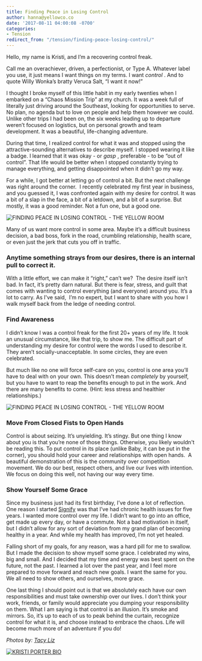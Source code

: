```yaml
---
title: Finding Peace in Losing Control
author: hanna@yellowco.co
date: '2017-08-11 04:00:08 -0700'
categories:
- Tension
redirect_from: "/tension/finding-peace-losing-control/"
---
```


Hello, my name is Kristi, and I’m a recovering control freak.

Call me an overachiever, driven, a perfectionist, or Type A. Whatever label you use, it just means I want things on my terms. I want _control_ . And to quote Willy Wonka’s bratty Veruca Salt, “I want it now!” 

I thought I broke myself of this little habit in my early twenties when I embarked on a “Chaos Mission Trip” at my church. It was a week full of literally just driving around the Southeast, looking for opportunities to serve. No plan, no agenda but to love on people and help them however we could. Unlike other trips I had been on, the six weeks leading up to departure weren’t focused on logistics, but on personal growth and team development. It was a beautiful, life-changing adventure.

During that time, I realized control for what it was and stopped using the attractive-sounding alternatives to describe myself. I stopped wearing it like a badge. I learned that it was okay - or _gasp_ , preferable - to be “out of control”. That life would be better when I stopped constantly trying to manage everything, and getting disappointed when it didn’t go my way.

For a while, I got better at letting go of control a bit. But the next challenge was right around the corner.  I recently celebrated my first year in business, and you guessed it, I was confronted again with my desire for control. It was a bit of a slap in the face, a bit of a letdown, and a bit of a surprise. But mostly, it was a good reminder. Not a fun one, but a good one.

![FINDING PEACE IN LOSING CONTROL - THE YELLOW ROOM](https://yellow-blog-images.imgix.net/2017/08/20170724-IMG_5311.jpg)

Many of us want more control in some area. Maybe it’s a difficult business decision, a bad boss, fork in the road, crumbling relationship, health scare, or even just the jerk that cuts you off in traffic.

### Anytime something strays from our desires, there is an internal pull to correct it.

With a little effort, we can make it “right,” can’t we?  The desire itself isn’t bad. In fact, it’s pretty darn natural. But there is fear, stress, and guilt that comes with wanting to control everything (and everyone) around you. It’s a lot to carry. As I've said,  I’m no expert, but I want to share with you how I walk myself back from the ledge of needing control.

### **Find Awareness**

I didn’t know I was a control freak for the first 20+ years of my life. It took an unusual circumstance, like that trip, to show me. The difficult part of understanding my desire for control were the words I used to describe it. They aren’t socially-unacceptable. In some circles, they are even celebrated.

But much like no one will force self-care on you, control is one area you’ll have to deal with on your own. This doesn’t mean _completely_ by yourself, but you have to want to reap the benefits enough to put in the work. And there are many benefits to come. (Hint: less stress and healthier relationships.)

![FINDING PEACE IN LOSING CONTROL - THE YELLOW ROOM](https://yellow-blog-images.imgix.net/2017/08/20170724-IMG_5335.jpg)

### **Move From Closed Fists to Open Hands**

Control is about seizing. It’s unyielding. It’s stingy. But one thing I know about you is that you’re none of those things. Otherwise, you likely wouldn't be reading this. To put control in its place (unlike Baby, it can be put in the corner), you should hold your career and relationships with open hands.  A beautiful demonstration of this is the community over competition movement. We do our best, respect others, and live our lives with intention. We focus on doing this well, not having our way every time.

### **Show Yourself Some Grace**

Since my business just had its first birthday, I’ve done a lot of reflection. One reason I started [Signify](https://www.signify.solutions/) was that I’ve had chronic health issues for five years. I wanted more control over my life. I didn’t want to go into an office, get made up every day, or have a commute. Not a bad motivation in itself, but I didn’t allow for any sort of deviation from my grand plan of becoming healthy in a year. And while my health has improved, I’m not yet healed.

Falling short of my goals, for any reason, was a hard pill for me to swallow. But I made the decision to show myself some grace. I celebrated my wins, big and small. And I decided that my time and energy was best spent on the future, not the past. I learned a lot over the past year, and I feel more prepared to move forward and reach new goals. I want the same for you. We all need to show others, and ourselves, more grace.

One last thing I should point out is that we absolutely each have our own responsibilities and must take ownership over our lives. I don’t think your work, friends, or family would appreciate you dumping your responsibility on them. What I am saying is that control is an illusion. It’s smoke and mirrors. So, it’s up to each of us to peak behind the curtain, recognize control for what it is, and choose instead to embrace the chaos. Life will become much more of an adventure if you do! 

_Photos by: [Tacy Liz](http://wilddaydreamers.wixsite.com/tacyliz)_

[![KRISTI PORTER BIO](https://yellow-blog-images.imgix.net/2017/08/KRISTI-PORTER-BIO.jpg)](https://www.signify.solutions/)
